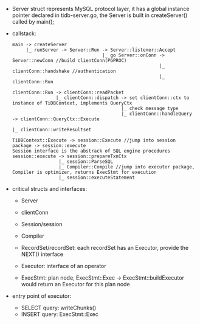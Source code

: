 * Server struct represents MySQL protocol layer, it has a global instance
  pointer declared in tidb-server.go, the Server is built in createServer()
  called by main();

* callstack:
  ```
  main -> createServer
       |_ runServer -> Server::Run -> Server::listener::Accept
                                   |_ go Server::onConn -> Server::newConn //build clientConn(PGPROC)
                                                        |_ clientConn::handshake //authentication
                                                        |_ clientConn::Run

  clientConn::Run -> clientConn::readPacket
                  |_ clientConn::dispatch -> set clientConn::ctx to instance of TiDBContext, implements QueryCtx
                                          |_ check message type
                                          |_ clientConn::handleQuery -> clientConn::QueryCtx::Execute
                                                                     |_ clientConn::writeResultset

  TiDBContext::Execute -> session::Execute //jump into session package -> session::execute
  Session interface is the abstrack of SQL engine procedures
  session::execute -> session::prepareTxnCtx
                   |_ session::ParseSQL
                   |_ Compiler::Compile //jump into executor package, Compiler is optimizer, returns ExecStmt for execution
                   |_ session::executeStatement
  ```

* critical structs and interfaces:
  - Server
  - clientConn
  - Session/session
  - Compiler

  - RecordSet/recordSet: each recordSet has an Executor, provide the NEXT() interface
  - Executor: interface of an operator
  - ExecStmt: plan node, ExecStmt::Exec -> ExecStmt::buildExecutor would return an Executor for this plan node

* entry point of executor:
  - SELECT query: writeChunks()
  - INSERT query: ExecStmt::Exec
